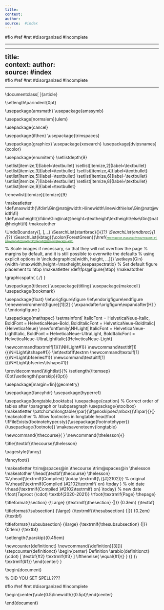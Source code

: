 ```yaml
---
title:   
context: 
author:  
source:  #index
---
```


#flo #ref #ret 
#disorganized #incomplete

---
---
title:   
context: 
author:  
source:  #index
---

#flo #ref #ret 
#disorganized #incomplete

---
\documentclass[
]{article}

\setlength\parindent{0pt}

\usepackage{amsmath}
\usepackage{amssymb}

\usepackage[normalem]{ulem}

\usepackage{cancel}

\usepackage{ifthen}
\usepackage{trimspaces}

\usepackage{graphicx}
\usepackage{xesearch}
\usepackage[dvipsnames]{xcolor}

\usepackage{enumitem}
\setlistdepth{9}

\setlist[itemize,1]{label=\textbullet}
\setlist[itemize,2]{label=\textbullet}
\setlist[itemize,3]{label=\textbullet}
\setlist[itemize,4]{label=\textbullet}
\setlist[itemize,5]{label=\textbullet}
\setlist[itemize,6]{label=\textbullet}
\setlist[itemize,7]{label=\textbullet}
\setlist[itemize,8]{label=\textbullet}
\setlist[itemize,9]{label=\textbullet}

\renewlist{itemize}{itemize}{9}

\makeatletter
\def\maxwidth{\ifdim\Gin@nat@width>\linewidth\linewidth\else\Gin@nat@width\fi}
\def\maxheight{\ifdim\Gin@nat@height>\textheight\textheight\else\Gin@nat@height\fi}
\makeatother


\UndoBoundary{[, ], \_}
\SearchList{startbrac}{}{*[?}
\SearchList{endbrac}{}{*]?}
\SearchList{kbtag}{\color{ForestGreen}{\href{http://taproot.shabang.cf/relay?request=#1}{\tiny\textulf{[[}\textbf{#1}\textulf{]]}}}\color{black}}{*KB?}



% Scale images if necessary, so that they will not overflow the page
% margins by default, and it is still possible to overwrite the defaults
% using explicit options in \includegraphics[width, height, ...]{}
\setkeys{Gin}{width=\maxwidth,height=\maxheight,keepaspectratio}
% Set default figure placement to htbp
\makeatletter
\def\fps@figure{htbp}
\makeatother

\graphicspath{ {./} }

\usepackage{titlesec}
\usepackage{titling}
\usepackage{makecell}
\usepackage{bookmark}

\usepackage{float}
\let\origfigure\figure
\let\endorigfigure\endfigure
\renewenvironment{figure}[1][2] {
    \expandafter\origfigure\expandafter[H]
} {
    \endorigfigure
}

\usepackage{mathspec}
\setmainfont[
   ItalicFont     = HelveticaNeue-Italic,
   BoldFont       = HelveticaNeue-Bold,
   BoldItalicFont = HelveticaNeue-BoldItalic]{HelveticaNeue}
\newfontfamily\NHLight[
   ItalicFont     = HelveticaNeue-LightItalic,
   BoldFont       = HelveticaNeue-UltraLight,
   BoldItalicFont = HelveticaNeue-UltraLightItalic]{HelveticaNeue-Light}

\newcommand\textrmlf[1]{{\NHLight#1}}
\newcommand\textitlf[1]{{\NHLight\itshape#1}}
\let\textbflf\textrm
\newcommand\textulf[1]{{\NHLight\bfseries#1}}
\newcommand\textuitlf[1]{{\NHLight\bfseries\itshape#1}}

\providecommand{\tightlist}{%
  \setlength{\itemsep}{0pt}\setlength{\parskip}{0pt}}



\usepackage[margin=1in]{geometry}

\usepackage{fancyhdr}
\usepackage{hyperref}

\usepackage{longtable,booktabs}
\usepackage{caption}
% Correct order of tables after \paragraph or \subparagraph
\usepackage{etoolbox}
\makeatletter
\patchcmd\longtable{\par}{\if@noskipsec\mbox{}\fi\par}{}{}
\makeatother
% Allow footnotes in longtable head/foot
\IfFileExists{footnotehyper.sty}{\usepackage{footnotehyper}}{\usepackage{footnote}}
\makesavenoteenv{longtable}


\newcommand{\thecourse}{  }
\newcommand{\thelesson}{}

\title{\textbf{\thecourse}\thelesson}

\pagestyle{fancy}

\fancyfoot{}

\makeatletter
\trim@spaces@in \thecourse
\trim@spaces@in \thelesson
\makeatother
\lhead{\textbf{\thecourse} \thelesson}
%\rhead{\textrmlf{Compiled} \today \textrmlf{\ ({\#}2102)}}    % original
%\rhead{\textrmlf{Compiled }\#2102\textrmlf{ on} \today }      % old date
\rhead{\textrmlf{Compiled }\#2102\textrmlf{ on} \today}       % new date
\lfoot{Taproot \(\cdot\) \textbf{2020-2021}}
\rfoot{\textrmlf{Page} \thepage}


\titleformat{\section}
{\Large}
{\textrmlf{\thesection} {|}}
{0.3em}
{\textbf}


\titleformat{\subsection}
{\large}
{\textrmlf{\thesubsection} {|}}
{0.2em}
{\textbf}

\titleformat{\subsubsection}
{\large}
{\textrmlf{\thesubsubsection} {|}}
{0.1em}
{\textbf}

\setlength{\parskip}{0.45em}

\newcounter{definitionct}
\newcommand{\definition}[3][]{
    \stepcounter{definitionct}
    \begin{center}
        Definition \arabic{definitionct} \(\cdot\) [ \textbf{#2} \textrmlf{#3} ]
        \ifthenelse{ \equal{#1}{} }
            {}
            {\\ \textrmlf{#1}}
    \end{center}
}

\begin{document}

% DID YOU SET SPELL????

\#flo \#ref \#ret \#disorganized \#incomplete

\begin{center}\rule{0.5\linewidth}{0.5pt}\end{center}

\end{document}
<!DOCTYPE html PUBLIC "-//W3C//DTD XHTML 1.0 Transitional//EN" "http://www.w3.org/TR/xhtml1/DTD/xhtml1-transitional.dtd">
<html xmlns="http://www.w3.org/1999/xhtml">
    <head>
        <meta http-equiv="Content-Type" content="text/html; charset=utf-8" />
        <meta http-equiv="Content-Style-Type" content="text/css" />
        <meta name="generator" content="pandoc" />
                        <title>  </title>
        <style type="text/css">code{white-space: pre;}</style>
                                                <meta name="viewport" content="width=device-width, initial-scale=1.0">
        <script src="https://code.jquery.com/jquery-3.5.1.min.js" integrity="sha256-9/aliU8dGd2tb6OSsuzixeV4y/faTqgFtohetphbbj0=" crossorigin="anonymous"></script>
        <style>
html {
    min-height: 100%;
    min-width: 100%;
    font-family: "HelveticaNeue-Light", "Helvetica Neue Light", "Helvetica Neue", Helvetica, Arial, "Lucida Grande", sans-serif; 
    font-weight: 300;
    background-color: #fafafa;
}

    #center-viewport {
        margin: 0 auto;
        padding-left: 20px;
        padding-right: 20px;
        max-width: 1200px;
        padding-bottom: 20px;
    }

    img {
        max-height: 40vh;
        width: auto;
        max-width: 100%;
    }

    a {
        font-size: 8px; color: darkgreen
    }

    h1, h2, h3 {
        margin: 0;
    }

    p {
        margin: 0;
        margin-bottom: 10px;
        margin-top: 5px;
    }

    h1 {
        margin-top: 20px;
        display: inline-block;
        /* border-bottom: 2px rgba(191, 60, 60, 0.4) solid; */
    }

    h2 {
        margin-top: 10px;
    }

    h3 {
        margin-top: 20px;
    }

    body {
        margin: 0;
    }

        </style>
    </head>
    <body>
        <div style="position: sticky; position: -webkit-sticky; top: 0; height: 30px; width: 100%; background-color: #BF3C3C; margin-bottom: 20px;z-index: 10000; color: white;   display: flex; flex-direction: column; justify-content: center;">
            <div><span style='cursor: pointer; font-family: "Courier New", Courier, monospace; font-weight: 700; margin-left: 20px' onclick="window.location.href='https://taproot.shabang.cf/'">Taproot</span><span style='cursor: default; font-family: "Courier New", Courier, monospace; font-weight: 300 !important; margin-right: 20px; float:right'> <strong></strong> </span></div>
        </div>
        <div id="center-viewport">
            <p>#flo #ref #ret #disorganized #incomplete</p>
            <hr />
        </div>

        <script>
            $(document).ready(function() {
                // Generate clickable links
                let content = $("#center-viewport").html().replace(/<span>\[<\/span><span>\[<\/span>\w*?<span>]<\/span><span>]/gi, function(x) {
                    <!--let docPointer = x.match(/(\w)*/);-->
                        <!--let docPointer = x.match(/KB\w*/);-->
                    docPointer = [ x.replace(/\<\/?[a-z]+\>/g, '').slice(2, -2) ]

                    if (docPointer) {
                        let url = `https://taproot.shabang.cf/relay?request=${docPointer[0]}`;
                        return `<a href="${url}"><span>[[</span><span>${docPointer[0]}</span><span>]]</span></a>`;
                    } else {
                        console.log(`Cannot parse , returning...`);
                        return x;
                    }
                })
                $("#center-viewport").html(content);
                $("img").each(function() {  
                    let src = this.src.replace(/.*?\/Users\/houliu\/Documents\/School%20Work\/2020-2021\/KnowledgeBase\//gi, "https://taproot.shabang.cf/");
                    console.log(src);
                    $(this).attr("src", src);
                });
            });
        </script>
    </body>
</html>
---
title:   
context: 
author:  
source:  #index
---

#flo #ref #ret 
#disorganized #incomplete

<!DOCTYPE html PUBLIC "-//W3C//DTD XHTML 1.0 Transitional//EN" "http://www.w3.org/TR/xhtml1/DTD/xhtml1-transitional.dtd">
<html xmlns="http://www.w3.org/1999/xhtml">
    <head>
        <meta http-equiv="Content-Type" content="text/html; charset=utf-8" />
        <meta http-equiv="Content-Style-Type" content="text/css" />
        <meta name="generator" content="pandoc" />
                        <title>  </title>
        <style type="text/css">code{white-space: pre;}</style>
                                                <meta name="viewport" content="width=device-width, initial-scale=1.0">
        <script src="https://code.jquery.com/jquery-3.5.1.min.js" integrity="sha256-9/aliU8dGd2tb6OSsuzixeV4y/faTqgFtohetphbbj0=" crossorigin="anonymous"></script>
        <style>
html {
    min-height: 100%;
    min-width: 100%;
    font-family: "HelveticaNeue-Light", "Helvetica Neue Light", "Helvetica Neue", Helvetica, Arial, "Lucida Grande", sans-serif; 
    font-weight: 300;
    background-color: #fafafa;
}

    #center-viewport {
        margin: 0 auto;
        padding-left: 20px;
        padding-right: 20px;
        max-width: 1200px;
        padding-bottom: 20px;
    }

    img {
        max-height: 40vh;
        width: auto;
        max-width: 100%;
    }

    a {
        font-size: 8px; color: darkgreen
    }

    h1, h2, h3 {
        margin: 0;
    }

    p {
        margin: 0;
        margin-bottom: 10px;
        margin-top: 5px;
    }

    h1 {
        margin-top: 20px;
        display: inline-block;
        /* border-bottom: 2px rgba(191, 60, 60, 0.4) solid; */
    }

    h2 {
        margin-top: 10px;
    }

    h3 {
        margin-top: 20px;
    }

    body {
        margin: 0;
    }

        </style>
    </head>
    <body>
        <div style="position: sticky; position: -webkit-sticky; top: 0; height: 30px; width: 100%; background-color: #BF3C3C; margin-bottom: 20px;z-index: 10000; color: white;   display: flex; flex-direction: column; justify-content: center;">
            <div><span style='cursor: pointer; font-family: "Courier New", Courier, monospace; font-weight: 700; margin-left: 20px' onclick="window.location.href='https://taproot.shabang.cf/'">Taproot</span><span style='cursor: default; font-family: "Courier New", Courier, monospace; font-weight: 300 !important; margin-right: 20px; float:right'> <strong></strong> </span></div>
        </div>
        <div id="center-viewport">
            <p>#flo #ref #ret #disorganized #incomplete</p>
            <hr />
        </div>

        <script>
            $(document).ready(function() {
                // Generate clickable links
                let content = $("#center-viewport").html().replace(/<span>\[<\/span><span>\[<\/span>\w*?<span>]<\/span><span>]/gi, function(x) {
                    <!--let docPointer = x.match(/(\w)*/);-->
                        <!--let docPointer = x.match(/KB\w*/);-->
                    docPointer = [ x.replace(/\<\/?[a-z]+\>/g, '').slice(2, -2) ]

                    if (docPointer) {
                        let url = `https://taproot.shabang.cf/relay?request=${docPointer[0]}`;
                        return `<a href="${url}"><span>[[</span><span>${docPointer[0]}</span><span>]]</span></a>`;
                    } else {
                        console.log(`Cannot parse , returning...`);
                        return x;
                    }
                })
                $("#center-viewport").html(content);
                $("img").each(function() {  
                    let src = this.src.replace(/.*?\/Users\/houliu\/Documents\/School%20Work\/2020-2021\/KnowledgeBase\//gi, "https://taproot.shabang.cf/");
                    console.log(src);
                    $(this).attr("src", src);
                });
            });
        </script>
    </body>
</html>
---
